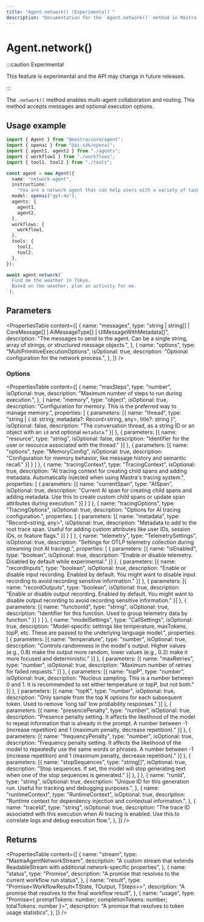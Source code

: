 ```yaml
---
title: "Agent.network() (Experimental) "
description: "Documentation for the `Agent.network()` method in Mastra agents, which enables multi-agent collaboration and routing."
---
```


# Agent.network()

:::caution Experimental

This feature is experimental and the API may change in future releases.

:::

The `.network()` method enables multi-agent collaboration and routing. This method accepts messages and optional execution options.

## Usage example

```typescript copy
import { Agent } from "@mastra/core/agent";
import { openai } from "@ai-sdk/openai";
import { agent1, agent2 } from "./agents";
import { workflow1 } from "./workflows";
import { tool1, tool2 } from "./tools";

const agent = new Agent({
  name: "network-agent",
  instructions:
    "You are a network agent that can help users with a variety of tasks.",
  model: openai("gpt-4o"),
  agents: {
    agent1,
    agent2,
  },
  workflows: {
    workflow1,
  },
  tools: {
    tool1,
    tool2,
  },
});

await agent.network(`
  Find me the weather in Tokyo. 
  Based on the weather, plan an activity for me.
`);
```

## Parameters

<PropertiesTable
content={[
{
name: "messages",
type: "string | string[] | CoreMessage[] | AiMessageType[] | UIMessageWithMetadata[]",
description: "The messages to send to the agent. Can be a single string, array of strings, or structured message objects.",
},
{
name: "options",
type: "MultiPrimitiveExecutionOptions",
isOptional: true,
description: "Optional configuration for the network process.",
},
]}
/>

### Options

<PropertiesTable
content={[
{
name: "maxSteps",
type: "number",
isOptional: true,
description: "Maximum number of steps to run during execution.",
},
{
name: "memory",
type: "object",
isOptional: true,
description: "Configuration for memory. This is the preferred way to manage memory.",
properties: [
{
parameters: [{
name: "thread",
type: "string | { id: string; metadata?: Record<string, any>, title?: string }",
isOptional: false,
description: "The conversation thread, as a string ID or an object with an `id` and optional `metadata`."
}]
},
{
parameters: [{
name: "resource",
type: "string",
isOptional: false,
description: "Identifier for the user or resource associated with the thread."
}]
},
{
parameters: [{
name: "options",
type: "MemoryConfig",
isOptional: true,
description: "Configuration for memory behavior, like message history and semantic recall."
}]
}
]
},
{
name: "tracingContext",
type: "TracingContext",
isOptional: true,
description: "AI tracing context for creating child spans and adding metadata. Automatically injected when using Mastra's tracing system.",
properties: [
{
parameters: [{
name: "currentSpan",
type: "AISpan",
isOptional: true,
description: "Current AI span for creating child spans and adding metadata. Use this to create custom child spans or update span attributes during execution."
}]
}
]
},
{
name: "tracingOptions",
type: "TracingOptions",
isOptional: true,
description: "Options for AI tracing configuration.",
properties: [
{
parameters: [{
name: "metadata",
type: "Record<string, any>",
isOptional: true,
description: "Metadata to add to the root trace span. Useful for adding custom attributes like user IDs, session IDs, or feature flags."
}]
}
]
},
{
name: "telemetry",
type: "TelemetrySettings",
isOptional: true,
description:
"Settings for OTLP telemetry collection during streaming (not AI tracing).",
properties: [
{
parameters: [{
name: "isEnabled",
type: "boolean",
isOptional: true,
description: "Enable or disable telemetry. Disabled by default while experimental."
}]
},
{
parameters: [{
name: "recordInputs",
type: "boolean",
isOptional: true,
description: "Enable or disable input recording. Enabled by default. You might want to disable input recording to avoid recording sensitive information."
}]
},
{
parameters: [{
name: "recordOutputs",
type: "boolean",
isOptional: true,
description: "Enable or disable output recording. Enabled by default. You might want to disable output recording to avoid recording sensitive information."
}]
},
{
parameters: [{
name: "functionId",
type: "string",
isOptional: true,
description: "Identifier for this function. Used to group telemetry data by function."
}]
}
]
},
{
name: "modelSettings",
type: "CallSettings",
isOptional: true,
description:
"Model-specific settings like temperature, maxTokens, topP, etc. These are passed to the underlying language model.",
properties: [
{
parameters: [{
name: "temperature",
type: "number",
isOptional: true,
description: "Controls randomness in the model's output. Higher values (e.g., 0.8) make the output more random, lower values (e.g., 0.2) make it more focused and deterministic."
}]
},
{
parameters: [{
name: "maxRetries",
type: "number",
isOptional: true,
description: "Maximum number of retries for failed requests."
}]
},
{
parameters: [{
name: "topP",
type: "number",
isOptional: true,
description: "Nucleus sampling. This is a number between 0 and 1. It is recommended to set either temperature or topP, but not both."
}]
},
{
parameters: [{
name: "topK",
type: "number",
isOptional: true,
description: "Only sample from the top K options for each subsequent token. Used to remove 'long tail' low probability responses."
}]
},
{
parameters: [{
name: "presencePenalty",
type: "number",
isOptional: true,
description: "Presence penalty setting. It affects the likelihood of the model to repeat information that is already in the prompt. A number between -1 (increase repetition) and 1 (maximum penalty, decrease repetition)."
}]
},
{
parameters: [{
name: "frequencyPenalty",
type: "number",
isOptional: true,
description: "Frequency penalty setting. It affects the likelihood of the model to repeatedly use the same words or phrases. A number between -1 (increase repetition) and 1 (maximum penalty, decrease repetition)."
}]
},
{
parameters: [{
name: "stopSequences",
type: "string[]",
isOptional: true,
description: "Stop sequences. If set, the model will stop generating text when one of the stop sequences is generated."
}]
},
]
},
{
name: "runId",
type: "string",
isOptional: true,
description: "Unique ID for this generation run. Useful for tracking and debugging purposes.",
},
{
name: "runtimeContext",
type: "RuntimeContext",
isOptional: true,
description: "Runtime context for dependency injection and contextual information.",
},
{
name: "traceId",
type: "string",
isOptional: true,
description: "The trace ID associated with this execution when AI tracing is enabled. Use this to correlate logs and debug execution flow.",
},
]}
/>

## Returns

<PropertiesTable
content={[
{
name: "stream",
type: "MastraAgentNetworkStream<NetworkChunkType>",
description: "A custom stream that extends ReadableStream<NetworkChunkType> with additional network-specific properties",
},
{
name: "status",
type: "Promise<RunStatus>",
description: "A promise that resolves to the current workflow run status",
},
{
name: "result",
type: "Promise<WorkflowResult<TState, TOutput, TSteps>>",
description: "A promise that resolves to the final workflow result",
},
{
name: "usage",
type: "Promise<{ promptTokens: number; completionTokens: number; totalTokens: number }>",
description: "A promise that resolves to token usage statistics",
},
]}
/>
